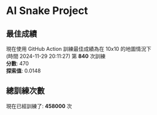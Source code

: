 
# AI Snake Project

## **最佳成績**












































現在使用 GitHub Action 訓練最佳成績為在 10x10 的地圖情況下  
(時間 2024-11-29 20:11:27) 第 **840** 次訓練  
**分數**: 470  
**探索值**: 0.0148

























































































## 總訓練次數
現在已經訓練了: **458000** 次
